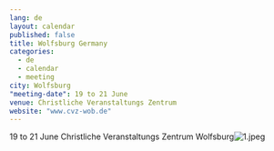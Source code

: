 ```yaml
---
lang: de
layout: calendar
published: false
title: Wolfsburg Germany
categories: 
  - de
  - calendar
  - meeting
city: Wolfsburg
"meeting-date": 19 to 21 June
venue: Christliche Veranstaltungs Zentrum
website: "www.cvz-wob.de"
---
```







19 to 21 June
Christliche Veranstaltungs Zentrum Wolfsburg![1.jpeg]({{site.baseurl}}/assets/images/1.jpeg)
